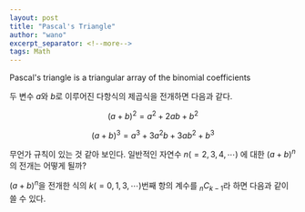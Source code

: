 ```yaml
---
layout: post
title: "Pascal's Triangle"
author: "wano"
excerpt_separator: <!--more-->
tags: Math
---
```


Pascal's triangle is a triangular array of the binomial coefficients<!--more-->

두 변수 $a$와 $b$로 이루어진 다항식의 제곱식을 전개하면 다음과 같다.

$$(a+b)^2 = a^2 + 2ab + b^2$$

$$(a+b)^3 = a^3 + 3a^2b + 3ab^2 + b^3$$

무언가 규칙이 있는 것 같아 보인다. 일반적인 자연수 $n(= 2, 3, 4, \cdots)$ 에 대한 $(a+b)^n$의 전개는 어떻게 될까?

$(a+b)^n$을 전개한 식의 $k(= 0, 1, 3, \cdots)$번째 항의 계수를 $_{n} {C}_{k-1}$라 하면 다음과 같이 쓸 수 있다.

